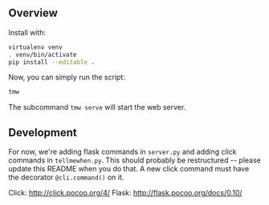 ## Overview
Install with:

```bash
virtualenv venv
. venv/bin/activate
pip install --editable .
```

Now, you can simply run the script:

```bash
tmw
```

The subcommand ``tmw serve`` will start the web server.


## Development

For now, we're adding flask commands in ``server.py`` and adding click commands in ``tellmewhen.py``. This should probably be restructured -- please update this README when you do that. A new click command must have the decorator ``@cli.command()`` on it.

Click: http://click.pocoo.org/4/
Flask: http://flask.pocoo.org/docs/0.10/



